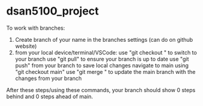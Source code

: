 # dsan5100_project


To work with branches:

1. Create branch of your name in the branches settings (can do on github website)
2. from your local device/terminal/VSCode:
    use "git checkout <yourname>" to switch to your branch
    use "git pull" to ensure your branch is up to date
    use "git push" from your branch to save local changes
    navigate to main using "git checkout main"
    use "git merge <yourname>" to update the main branch with the changes from your branch

After these steps/using these commands, your branch should show 0 steps behind and 0 steps ahead of main. 
